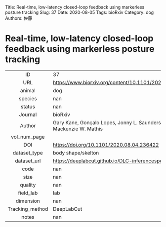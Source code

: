 Title: Real-time, low-latency closed-loop feedback using markerless posture tracking
Slug: 37
Date: 2020-08-05
Tags: bioRxiv
Category:  dog
Authors: 佐藤

# Real-time, low-latency closed-loop feedback using markerless posture tracking

|||
|:-:|:-|
|ID| 37|
|URL| https://www.biorxiv.org/content/10.1101/2020.08.04.236422v1.full.pdf|
|animal|  dog|
|species| nan|
|status| nan|
|Journal| bioRxiv|
|Author| Gary Kane, Gonçalo Lopes, Jonny L. Saunders, Alexander Mathis, & Mackenzie W. Mathis|
|vol_num_page| |
|DOI| https://doi.org/10.1101/2020.08.04.236422|
|dataset_type| body shape/skelton|
|dataset_url| https://deeplabcut.github.io/DLC-inferencespeed-benchmark/|
|code| nan|
|size| nan|
|quality| nan|
|field_lab      | lab|
|dimension      | nan|
|Tracking_method| DeepLabCut|
|notes          | nan|